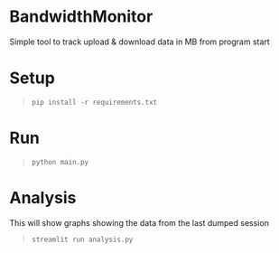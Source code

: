 # BandwidthMonitor
Simple tool to track upload & download data in MB from program start


# Setup
> `pip install -r requirements.txt`

# Run
> `python main.py`

# Analysis
This will show graphs showing the data from the last dumped session
> `streamlit run analysis.py`